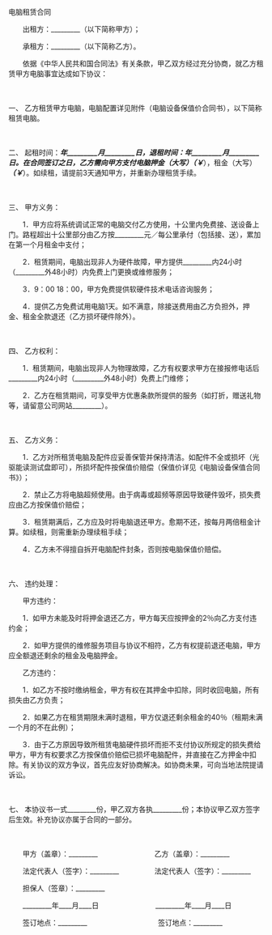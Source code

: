 



电脑租赁合同



 

　　出租方：_________（以下简称甲方）；　　

　　承租方：_________（以下简称乙方）。　　

　　依据《中华人民共和国合同法》有关条款，甲乙双方经过充分协商，就乙方租赁甲方电脑事宜达成如下协议：

　　

一、
乙方租赁甲方电脑，电脑配置详见附件（电脑设备保值价合同书），以下简称租赁电脑。

　　

二、
起租时间：_________年_________月_________日，退租时间：_________年_________月_________日。在合同签订之日，乙方需向甲方支付电脑押金（大写）_________（￥_________），租金（大写）_________（￥_________）。如续租，请提前3天通知甲方，并重新办理租赁手续。

　　

三、
甲方义务：

　　1．甲方应将系统调试正常的电脑交付乙方使用，十公里内免费接、送设备上门。路程超出十公里部分由乙方按_________元／每公里承付（包括接、送），累加在第一个月租金中支付；

　　2．租赁期间，电脑出现非人为硬件故障，甲方提供_________内24小时（_________外48小时）内免费上门更换或维修服务；

　　3．9：00 18：00，甲方免费提供软硬件技术电话咨询服务；

　　4．提供乙方免费试用电脑1天。如不满意，除接送费用由乙方负担外，押金、租金全款退还（乙方损坏硬件除外）。

　　

四、
乙方权利：

　　1．租赁期间，电脑出现非人为物理故障，乙方有权要求甲方在接报修电话后_________内24小时（_________外48小时）免费上门维修；

　　2．乙方在租赁期间，可享受甲方优惠条款所提供的服务（如打折，赠送礼物等，请留意公司网站_________）。

　　

五、
乙方义务：

　　1．乙方对所租赁电脑及配件应妥善保管并保持清洁。如配件不全或损坏（光驱能读测试盘即可），所损坏配件按保值价赔偿（保值价详见《电脑设备保值合同书》）；

　　2．禁止乙方将电脑超频使用。由于病毒或超频等原因导致硬件毁坏，损失费应由乙方按保值价赔偿；

　　3．租赁期满后，乙方应及时将电脑退还甲方。愈期不还，按每月两倍租金计算。如续租，则需重新办理续租手续；

　　4．乙方未不得擅自拆开电脑配件封条，否则按电脑保值价赔偿。

　　

六、
违约处理：

　　甲方违约：

　　1．如甲方未能及时将押金退还乙方，甲方每天应按押金的2％向乙方支付违约金；

　　2．如甲方提供的维修服务项目与协议不相符，乙方有权提前退还电脑，甲方应全额退还剩余的租金及电脑押金。

　　乙方违约：

　　1．如乙方不按时缴纳租金，甲方有权在其押金中扣除，同时收回电脑，所有损失由乙方负责；

　　2．如果乙方在租赁期限未满时退租，甲方仅退还剩余租金的40％（租期未满一个月的不在此例）；

　　3．由于乙方原因导致所租赁电脑硬件损坏而拒不支付协议所规定的损失费给甲方，甲方有权要求乙方按保值价赔偿已损坏电脑配件，并直接在乙方押金中扣除。有关协议的双方争议，首先应友好协商解决。如协商未果，可向当地法院提请诉讼。

　　

七、
本协议书一式_________份，甲乙双方各执_________份；本协议甲乙双方签字后生效。补充协议亦属于合同的一部分。

　　　　

　　甲方（盖章）：_________　　　　　　　　乙方（盖章）：_________　　

　　法定代表人（签字）：_________　　　　　法定代表人（签字）：_________　　

　　担保人（签章）：_________　　

　　_________年____月____日　　　　　　　　_________年____月____日　　

　　签订地点：_________　　　　　　　　　　签订地点：_________